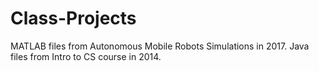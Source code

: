 # Class-Projects
MATLAB files from Autonomous Mobile Robots Simulations in 2017.
Java files from Intro to CS course in 2014.

